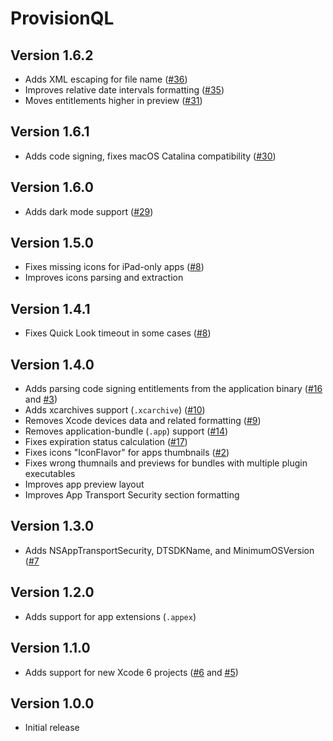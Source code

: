 # ProvisionQL

## Version 1.6.2

* Adds XML escaping for file name ([#36](https://github.com/ealeksandrov/ProvisionQL/issues/36))
* Improves relative date intervals formatting ([#35](https://github.com/ealeksandrov/ProvisionQL/issues/35))
* Moves entitlements higher in preview ([#31](https://github.com/ealeksandrov/ProvisionQL/issues/31))

## Version 1.6.1

* Adds code signing, fixes macOS Catalina compatibility ([#30](https://github.com/ealeksandrov/ProvisionQL/issues/30))

## Version 1.6.0

* Adds dark mode support ([#29](https://github.com/ealeksandrov/ProvisionQL/pull/29))

## Version 1.5.0

* Fixes missing icons for iPad-only apps ([#8](https://github.com/ealeksandrov/ProvisionQL/issues/22))
* Improves icons parsing and extraction

## Version 1.4.1

* Fixes Quick Look timeout in some cases ([#8](https://github.com/ealeksandrov/ProvisionQL/issues/8))

## Version 1.4.0

* Adds parsing code signing entitlements from the application binary ([#16](https://github.com/ealeksandrov/ProvisionQL/pull/16) and [#3](https://github.com/ealeksandrov/ProvisionQL/issues/3))
* Adds xcarchives support (`.xcarchive`) ([#10](https://github.com/ealeksandrov/ProvisionQL/issues/10))
* Removes Xcode devices data and related formatting ([#9](https://github.com/ealeksandrov/ProvisionQL/issues/9))
* Removes application-bundle (`.app`) support ([#14](https://github.com/ealeksandrov/ProvisionQL/issues/14))
* Fixes expiration status calculation ([#17](https://github.com/ealeksandrov/ProvisionQL/issues/17))
* Fixes icons "IconFlavor" for apps thumbnails ([#2](https://github.com/ealeksandrov/ProvisionQL/issues/2))
* Fixes wrong thumnails and previews for bundles with multiple plugin executables
* Improves app preview layout
* Improves App Transport Security section formatting

## Version 1.3.0
* Adds NSAppTransportSecurity, DTSDKName, and MinimumOSVersion ([#7](https://github.com/ealeksandrov/ProvisionQL/pull/7)

## Version 1.2.0
* Adds support for app extensions (`.appex`)

## Version 1.1.0
* Adds support  for new Xcode 6 projects ([#6](https://github.com/ealeksandrov/ProvisionQL/pull/6) and [#5](https://github.com/ealeksandrov/ProvisionQL/issues/5))

## Version 1.0.0
* Initial release
